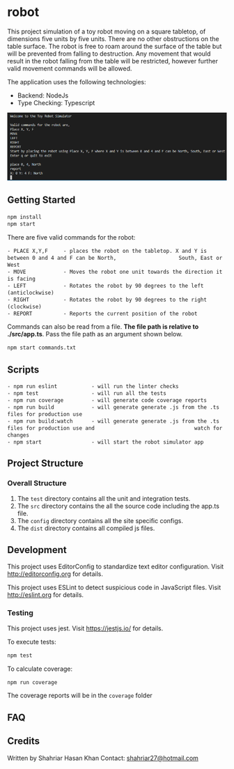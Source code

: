 # robot

This project simulation of a toy robot moving on a square tabletop, of dimensions five units by five units. There are no other obstructions on the table surface. The robot is free to roam around the surface of the table but will be prevented from falling to destruction. Any movement that would result in the robot falling from the table will be restricted, however further valid movement commands will be allowed.

The application uses the following technologies:

- Backend: NodeJs
- Type Checking: Typescript

<img src="images/robot-simulator.PNG">

## Getting Started

```bash
npm install
npm start
```

There are five valid commands for the robot:

```
- PLACE X,Y,F     - places the robot on the tabletop. X and Y is between 0 and 4 and F can be North,                    South, East or West
- MOVE            - Moves the robot one unit towards the direction it is facing
- LEFT            - Rotates the robot by 90 degrees to the left (anticlockwise)
- RIGHT           - Rotates the robot by 90 degrees to the right (clockwise)
- REPORT          - Reports the current position of the robot
```

Commands can also be read from a file. <b>The file path is relative to ./src/app.ts</b>. Pass the file path as an argument shown below.

```bash
npm start commands.txt
```

## Scripts

```
- npm run eslint           - will run the linter checks
- npm test                 - will run all the tests
- npm run coverage         - will generate code coverage reports
- npm run build            - will generate generate .js from the .ts files for production use
- npm run build:watch      - will generate generate .js from the .ts files for production use and                                watch for changes
- npm start                - will start the robot simulator app
```

## Project Structure

### Overall Structure

1. The `test` directory contains all the unit and integration tests.
2. The `src` directory contains the all the source code including the app.ts file.
3. The `config` directory contains all the site specific configs.
4. The `dist` directory contains all compiled js files.

## Development

This project uses EditorConfig to standardize text editor configuration.
Visit http://editorconfig.org for details.

This project uses ESLint to detect suspicious code in JavaScript files.
Visit http://eslint.org for details.

### Testing

This project uses jest.
Visit https://jestjs.io/ for details.

To execute tests:

```bash
npm test
```

To calculate coverage:

```bash
npm run coverage
```

The coverage reports will be in the `coverage` folder

## FAQ

## Credits

Written by Shahriar Hasan Khan
Contact: shahriar27@hotmail.com
